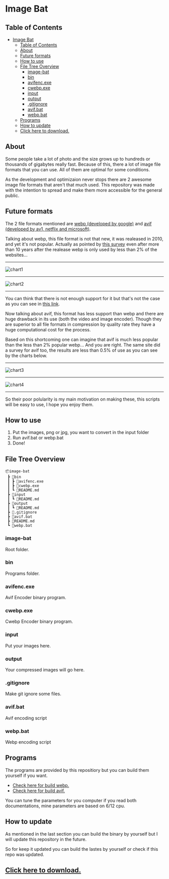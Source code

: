 # Image Bat
## Table of Contents
- [Image Bat](#image-bat)
  - [Table of Contents](#table-of-contents)
  - [About](#about)
  - [Future formats](#future-formats)
  - [How to use](#how-to-use)
  - [File Tree Overview](#file-tree-overview)
    - [image-bat](#image-bat-1)
    - [bin](#bin)
    - [avifenc.exe](#avifencexe)
    - [cwebp.exe](#cwebpexe)
    - [input](#input)
    - [output](#output)
    - [.gitignore](#gitignore)
    - [avif.bat](#avifbat)
    - [webp.bat](#webpbat)
  - [Programs](#programs)
  - [How to update](#how-to-update)
  - [Click here to download.](#click-here-to-download)

## About
Some people take a lot of photo and the size grows up to hundreds or thousands of gigabytes really fast. Because of this, there a lot of image file formats that you can use. All of them are optimal for some conditions.

As the development and optimizaion never stops there are 2 awesome image file formats that aren't that much used. This repository was made with the intention to spread and make them more accessible for the general public.

## Future formats
The 2 file formats mentioned are [webp (developed by google)](https://developers.google.com/speed/webp) and [avif (developed by av1, netflix and microsoft)](https://rawcdn.githack.com/AOMediaCodec/av1-avif/67a92add6cd642a8863e386fa4db87954a6735d1/index.html).

Talking about webp, this file format is not that new, it was realeased in 2010, and yet it's not popular. Actually as pointed by [this survey](https://w3techs.com/technologies/details/im-webp) even after more than 10 years after the realease webp is only used by less than 2% of the websites...

---

![chart1](https://w3techs.com/diagram/history_technology/im-webp)

---

![chart2](https://w3techs.com/diagram/market_technology/im-webp)

---

You can think that there is not enough support for it but that's not the case as you can see in [this link](https://caniuse.com/webp).

Now talking about avif, this format has less support than webp and there are huge drawback in its use (both the video and image encoder). Though they are superior to all file formats in compression by quality rate they have a huge computational cost for the process.

Based on this shortcoming one can imagine that avif is much less popular than the less than 2% popular webp... And you are right. The same site did a survey for avif too, the results are less than 0.5% of use as you can see by the charts below.

---

![chart3](https://w3techs.com/diagram/history_technology/im-avif)

---

![chart4](https://w3techs.com/diagram/market_technology/im-avif)

---

So their poor polularity is my main motivation on making these, this scripts will be easy to use, I hope you enjoy them.

## How to use
1. Put the images, png or jpg, you want to convert in the input folder
2. Run avif.bat or webp.bat
3. Done!

## File Tree Overview
```
📦image-bat
 ┣ 📂bin
 ┃ ┣ 📜avifenc.exe
 ┃ ┣ 📜cwebp.exe
 ┃ ┗ 📜README.md
 ┣ 📂input
 ┃ ┗ 📜README.md
 ┣ 📂output
 ┃ ┗ 📜README.md
 ┣ 📜.gitignore
 ┣ 📜avif.bat
 ┣ 📜README.md
 ┗ 📜webp.bat
```

### image-bat
Root folder.
### bin
Programs folder.
### avifenc.exe
Avif Encoder binary program.
### cwebp.exe
Cwebp Encoder binary program.
### input
Put your images here.
### output
Your compressed images will go here.
### .gitignore
Make git ignore some files.
### avif.bat
Avif encoding script
### webp.bat
Webp encoding script

## Programs
The programs are provided by this repositiory but you can build them yourself if you want.

- [Check here for build webp.](https://developers.google.com/speed/webp/docs/compiling)
- [Check here for build avif.](https://github.com/AOMediaCodec/libavif)

You can tune the parameters for you computer if you read both documentations, mine parameters are based on 6/12 cpu.

## How to update
As mentioned in the last section you can build the binary by yourself but I will update this repository in the future.

So for keep it updated you can build the lastes by yourself or check if this repo was updated.

## [Click here to download.](https://github.com/cassiofb-dev/image-bat/archive/refs/heads/master.zip)